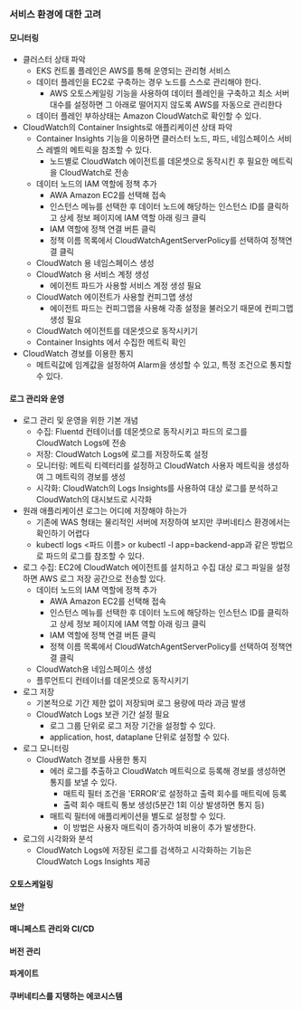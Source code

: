 ### 서비스 환경에 대한 고려

#### 모니터링
- 클러스터 상태 파악
  - EKS 컨트롤 플레인은 AWS를 통해 운영되는 관리형 서비스
  - 데이터 플레인을 EC2로 구축하는 경우 노드를 스스로 관리해야 한다.
    - AWS 오토스케일링 기능을 사용하여 데이터 플레인을 구축하고 최소 서버 대수를 설정하면 그 아래로 떨어지지 않도록 AWS를 자동으로 관리한다
  - 데이터 플레인 부하상태는 Amazon CloudWatch로 확인할 수 있다.
- CloudWatch의 Container Insights로 애플리케이션 상태 파악
  - Container Insights 기능을 이용하면 클러스터 노드, 파드, 네임스페이스 서비스 레벨의 메트릭을 참조할 수 있다.
    - 노드별로 CloudWatch 에이전트를 데몬셋으로 동작시킨 후 필요한 메트릭을 CloudWatch로 전송
  - 데이터 노드의 IAM 역할에 정책 추가
    - AWA Amazon EC2를 선택해 접속
    - 인스턴스 메뉴를 선택한 후 데이터 노드에 해당하는 인스턴스 ID를 클릭하고 상세 정보 페이지에 IAM 역할 아래 링크 클릭
    - IAM 역할에 정책 연결 버튼 클릭
    - 정책 이름 목록에서 CloudWatchAgentServerPolicy를 선택하여 정책연결 클릭
  - CloudWatch 용 네임스페이스 생성
  - CloudWatch 용 서비스 계정 생성
    - 에이전트 파드가 사용할 서비스 계정 생성 필요
  - CloudWatch 에이전트가 사용할 컨피그맵 생성
    - 에이전트 파드는 컨피그맵을 사용해 각종 설정을 불러오기 때문에 컨피그맵 생성 필요
  - CloudWatch 에이전트를 데몬셋으로 동작시키기
  - Container Insights 에서 수집한 메트릭 확인
- CloudWatch 경보를 이용한 통지
  - 메트릭값에 임계값을 설정하여 Alarm을 생성할 수 있고, 특정 조건으로 통지할 수 있다.

#### 로그 관리와 운영
- 로그 관리 및 운영을 위한 기본 개념
  - 수집: Fluentd 컨테이너를 데몬셋으로 동작시키고 파드의 로그를 CloudWatch Logs에 전송
  - 저장: CloudWatch Logs에 로그를 저장하도록 설정
  - 모니터링: 메트릭 티렉터리를 설정하고 CloudWatch 사용자 메트릭을 생성하여 그 메트릭의 경보를 생성
  - 시각화: CloudWatch의 Logs Insights를 사용하여 대상 로그를 분석하고 CloudWatch의 대시보드로 시각화
- 원래 애플리케이션 로그는 어디에 저장해야 하는가
  - 기존에 WAS 형태는 물리적인 서버에 저장하여 보지만 쿠버네티스 환경에서는 확인하기 어렵다
  - kubectl logs <파드 이름> or kubectl -l app=backend-app과 같은 방법으로 파드의 로그를 참조할 수 있다.
- 로그 수집: EC2에 CloudWatch 에이전트를 설치하고 수집 대상 로그 파일을 설정하면 AWS 로그 저장 공간으로 전송할 있다.
  - 데이터 노드의 IAM 역할에 정책 추가
    - AWA Amazon EC2를 선택해 접속
    - 인스턴스 메뉴를 선택한 후 데이터 노드에 해당하는 인스턴스 ID를 클릭하고 상세 정보 페이지에 IAM 역할 아래 링크 클릭
    - IAM 역할에 정책 연결 버튼 클릭
    - 정책 이름 목록에서 CloudWatchAgentServerPolicy를 선택하여 정책연결 클릭
  - CloudWatch용 네임스페이스 생성
  - 플루언트디 컨테이너를 데몬셋으로 동작시키기
- 로그 저장
  - 기본적으로 기간 제한 없이 저장되며 로그 용량에 따라 과금 발생
  - CloudWatch Logs 보관 기간 설정 필요
    - 로그 그룹 단위로 로그 저장 기간을 설정할 수 있다.
    - application, host, dataplane 단위로 설정할 수 있다.
- 로그 모니터링
  - CloudWatch 경보를 사용한 통지
    - 에러 로그를 추출하고 CloudWatch 메트릭으로 등록해 경보를 생성하면 통지를 보낼 수 있다.
      - 매트릭 필터 조건을 'ERROR'로 설정하고 출력 회수를 매트릭에 등록
      - 출력 회수 매트릭 통보 생성(5분간 1회 이상 발생하면 통지 등)
    - 매트릭 필터에 애플리케이션을 별도로 설정할 수 있다.
      - 이 방법은 사용자 매트릭이 증가하여 비용이 추가 발생한다.
- 로그의 시각화와 분석
  - CloudWatch Logs에 저장된 로그를 검색하고 시각화하는 기능은 CloudWatch Logs Insights 제공

#### 오토스케일링

#### 보안

#### 매니페스트 관리와 CI/CD

#### 버전 관리

#### 파게이트

#### 쿠버네티스를 지탱하는 에코시스템
